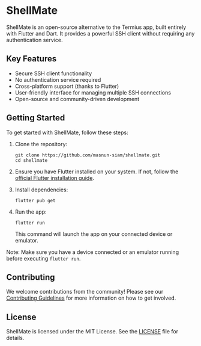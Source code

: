 # ShellMate

ShellMate is an open-source alternative to the Termius app, built entirely with Flutter and Dart. It provides a powerful SSH client without requiring any authentication service.

## Key Features

- Secure SSH client functionality
- No authentication service required
- Cross-platform support (thanks to Flutter)
- User-friendly interface for managing multiple SSH connections
- Open-source and community-driven development

## Getting Started

To get started with ShellMate, follow these steps:

1. Clone the repository:
   ```
   git clone https://github.com/masnun-siam/shellmate.git
   cd shellmate
   ```

2. Ensure you have Flutter installed on your system. If not, follow the [official Flutter installation guide](https://flutter.dev/docs/get-started/install).

3. Install dependencies:
   ```
   flutter pub get
   ```

4. Run the app:
   ```
   flutter run
   ```

   This command will launch the app on your connected device or emulator.

Note: Make sure you have a device connected or an emulator running before executing `flutter run`.

<!-- For more detailed setup instructions or troubleshooting, please refer to our [Development Guide](DEVELOPMENT.md). -->


## Contributing

We welcome contributions from the community! Please see our [Contributing Guidelines](CONTRIBUTION.md) for more information on how to get involved.

## License

ShellMate is licensed under the MIT License. See the [LICENSE](LICENSE.md) file for details.
